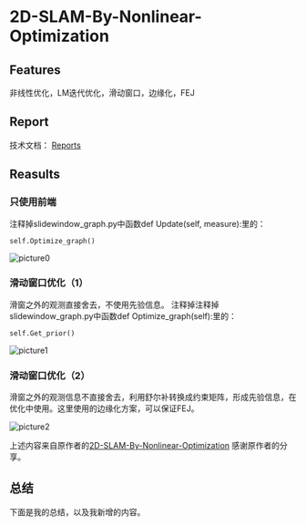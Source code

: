 # 2D-SLAM-By-Nonlinear-Optimization

## Features

非线性优化，LM迭代优化，滑动窗口，边缘化，FEJ

## Report

技术文档：
[Reports](./report)

## Reasults

### 只使用前端
注释掉slidewindow_graph.py中函数def Update(self, measure):里的：
    
    self.Optimize_graph()

![picture0](https://github.com/liuzhenboo/2D-SLAM-By-Nonlinear-Optimization/raw/master/pictures/onlyfrontend.png)

### 滑动窗口优化（1）

滑窗之外的观测直接舍去，不使用先验信息。
注释掉注释掉slidewindow_graph.py中函数def Optimize_graph(self):里的：

    self.Get_prior()

![picture1](https://github.com/liuzhenboo/2D-SLAM-By-Nonlinear-Optimization/raw/master/pictures/nomrg.png)

### 滑动窗口优化（2）

滑窗之外的观测信息不直接舍去，利用舒尔补转换成约束矩阵，形成先验信息，在优化中使用。这里使用的边缘化方案，可以保证FEJ。

![picture2](https://github.com/liuzhenboo/2D-SLAM-By-Nonlinear-Optimization/raw/master/pictures/fej-marge.png)

上述内容来自原作者的[2D-SLAM-By-Nonlinear-Optimization](https://github.com/liuzhenboo/2D-SLAM-By-Nonlinear-Optimization) 感谢原作者的分享。

## 总结
下面是我的总结，以及我新增的内容。